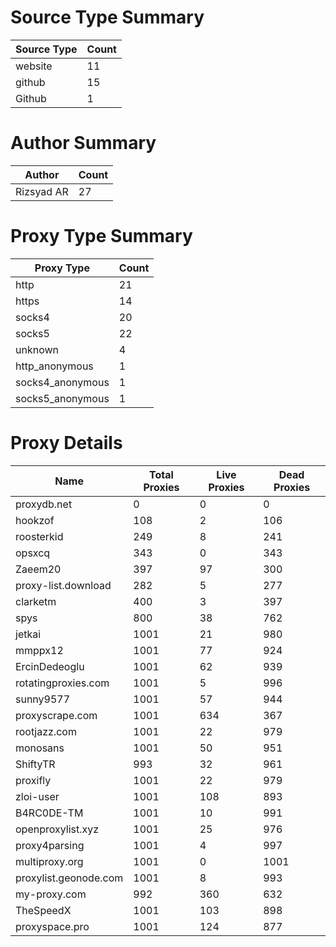 # Source Type Summary

| Source Type | Count |
|-------------|-------|
| website | 11 |
| github | 15 |
| Github | 1 |


# Author Summary

| Author | Count |
|--------|-------|
| Rizsyad AR | 27 |


# Proxy Type Summary

| Proxy Type | Count |
|------------|-------|
| http | 21 |
| https | 14 |
| socks4 | 20 |
| socks5 | 22 |
| unknown | 4 |
| http_anonymous | 1 |
| socks4_anonymous | 1 |
| socks5_anonymous | 1 |


# Proxy Details

| Name | Total Proxies | Live Proxies | Dead Proxies |
|------|---------------|--------------|---------------|
| proxydb.net | 0 | 0 | 0 |
| hookzof | 108 | 2 | 106 |
| roosterkid | 249 | 8 | 241 |
| opsxcq | 343 | 0 | 343 |
| Zaeem20 | 397 | 97 | 300 |
| proxy-list.download | 282 | 5 | 277 |
| clarketm | 400 | 3 | 397 |
| spys | 800 | 38 | 762 |
| jetkai | 1001 | 21 | 980 |
| mmppx12 | 1001 | 77 | 924 |
| ErcinDedeoglu | 1001 | 62 | 939 |
| rotatingproxies.com | 1001 | 5 | 996 |
| sunny9577 | 1001 | 57 | 944 |
| proxyscrape.com | 1001 | 634 | 367 |
| rootjazz.com | 1001 | 22 | 979 |
| monosans | 1001 | 50 | 951 |
| ShiftyTR | 993 | 32 | 961 |
| proxifly | 1001 | 22 | 979 |
| zloi-user | 1001 | 108 | 893 |
| B4RC0DE-TM | 1001 | 10 | 991 |
| openproxylist.xyz | 1001 | 25 | 976 |
| proxy4parsing | 1001 | 4 | 997 |
| multiproxy.org | 1001 | 0 | 1001 |
| proxylist.geonode.com | 1001 | 8 | 993 |
| my-proxy.com | 992 | 360 | 632 |
| TheSpeedX | 1001 | 103 | 898 |
| proxyspace.pro | 1001 | 124 | 877 |
